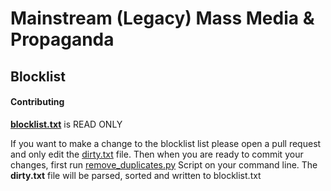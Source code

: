 # Mainstream (Legacy) Mass Media & Propaganda

## Blocklist

#### Contributing
**[blocklist.txt](./Lists/blocklist.txt)** is READ ONLY

If you want to make a change to the blocklist list please open a pull request and only edit the [dirty.txt](./dirty.txt) file.
Then when you are ready to commit your changes, first run [remove_duplicates.py](./remove_duplicates.py) Script on your command line.
The **dirty.txt** file will be parsed, sorted and written to blocklist.txt